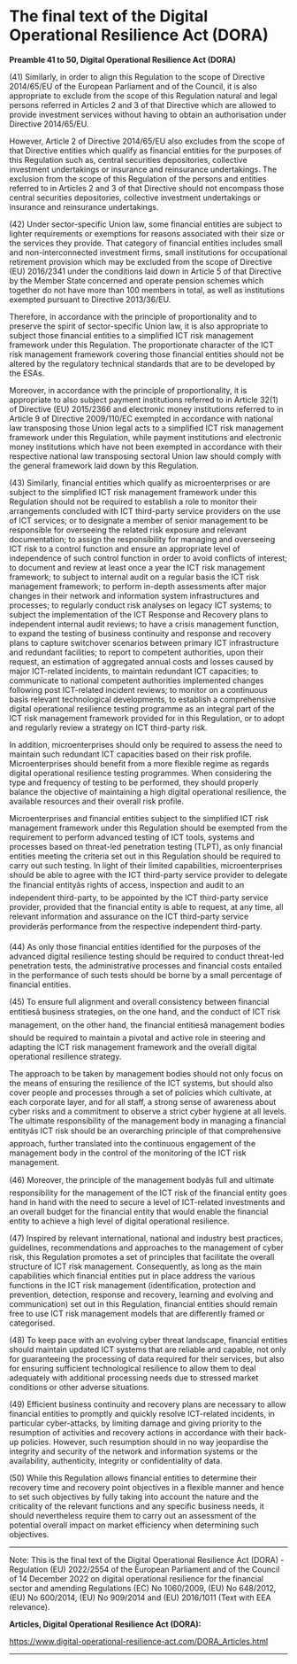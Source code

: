 



# The final text of the Digital Operational Resilience Act (DORA)


  

**Preamble 41 to 50, Digital Operational Resilience Act (DORA)**


  

(41) Similarly, in order to align this Regulation to the scope of Directive 2014/65/EU of the European Parliament and of the Council, it is also appropriate to exclude from the scope of this Regulation natural and legal persons referred in Articles 2 and 3 of that Directive which are allowed to provide investment services without having to obtain an authorisation under Directive 2014/65/EU. 


 However, Article 2 of Directive 2014/65/EU also excludes from the scope of that Directive entities which qualify as financial entities for the purposes of this Regulation such as, central securities depositories, collective investment undertakings or insurance and reinsurance undertakings. The exclusion from the scope of this Regulation of the persons and entities referred to in Articles 2 and 3 of that Directive should not encompass those central securities depositories, collective investment undertakings or insurance and reinsurance undertakings.


  

(42) Under sector-specific Union law, some financial entities are subject to lighter requirements or exemptions for reasons associated with their size or the services they provide. That category of financial entities includes small and non-interconnected investment firms, small institutions for occupational retirement provision which may be excluded from the scope of Directive (EU) 2016/2341 under the conditions laid down in Article 5 of that Directive by the Member State concerned and operate pension schemes which together do not have more than 100 members in total, as well as institutions exempted pursuant to Directive 2013/36/EU. 


 Therefore, in accordance with the principle of proportionality and to preserve the spirit of sector-specific Union law, it is also appropriate to subject those financial entities to a simplified ICT risk management framework under this Regulation. The proportionate character of the ICT risk management framework covering those financial entities should not be altered by the regulatory technical standards that are to be developed by the ESAs. 


 Moreover, in accordance with the principle of proportionality, it is appropriate to also subject payment institutions referred to in Article 32(1) of Directive (EU) 2015/2366 and electronic money institutions referred to in Article 9 of Directive 2009/110/EC exempted in accordance with national law transposing those Union legal acts to a simplified ICT risk management framework under this Regulation, while payment institutions and electronic money institutions which have not been exempted in accordance with their respective national law transposing sectoral Union law should comply with the general framework laid down by this Regulation.


  

(43) Similarly, financial entities which qualify as microenterprises or are subject to the simplified ICT risk management framework under this Regulation should not be required to establish a role to monitor their arrangements concluded with ICT third-party service providers on the use of ICT services; or to designate a member of senior management to be responsible for overseeing the related risk exposure and relevant documentation; to assign the responsibility for managing and overseeing ICT risk to a control function and ensure an appropriate level of independence of such control function in order to avoid conflicts of interest; to document and review at least once a year the ICT risk management framework; to subject to internal audit on a regular basis the ICT risk management framework; to perform in-depth assessments after major changes in their network and information system infrastructures and processes; to regularly conduct risk analyses on legacy ICT systems; to subject the implementation of the ICT Response and Recovery plans to independent internal audit reviews; to have a crisis management function, to expand the testing of business continuity and response and recovery plans to capture switchover scenarios between primary ICT infrastructure and redundant facilities; to report to competent authorities, upon their request, an estimation of aggregated annual costs and losses caused by major ICT-related incidents, to maintain redundant ICT capacities; to communicate to national competent authorities implemented changes following post ICT-related incident reviews; to monitor on a continuous basis relevant technological developments, to establish a comprehensive digital operational resilience testing programme as an integral part of the ICT risk management framework provided for in this Regulation, or to adopt and regularly review a strategy on ICT third-party risk.


 In addition, microenterprises should only be required to assess the need to maintain such redundant ICT capacities based on their risk profile. Microenterprises should benefit from a more flexible regime as regards digital operational resilience testing programmes. When considering the type and frequency of testing to be performed, they should properly balance the objective of maintaining a high digital operational resilience, the available resources and their overall risk profile. 


Microenterprises and financial entities subject to the simplified ICT risk management framework under this Regulation should be exempted from the requirement to perform advanced testing of ICT tools, systems and processes based on threat-led penetration testing (TLPT), as only financial entities meeting the criteria set out in this Regulation should be required to carry out such testing. In light of their limited capabilities, microenterprises should be able to agree with the ICT third-party service provider to delegate the financial entityâs rights of access, inspection and audit to an independent third-party, to be appointed by the ICT third-party service provider, provided that the financial entity is able to request, at any time, all relevant information and assurance on the ICT third-party service providerâs performance from the respective independent third-party.


  

(44) As only those financial entities identified for the purposes of the advanced digital resilience testing should be required to conduct threat-led penetration tests, the administrative processes and financial costs entailed in the performance of such tests should be borne by a small percentage of financial entities.


  

(45) To ensure full alignment and overall consistency between financial entitiesâ business strategies, on the one hand, and the conduct of ICT risk management, on the other hand, the financial entitiesâ management bodies should be required to maintain a pivotal and active role in steering and adapting the ICT risk management framework and the overall digital operational resilience strategy. 


 The approach to be taken by management bodies should not only focus on the means of ensuring the resilience of the ICT systems, but should also cover people and processes through a set of policies which cultivate, at each corporate layer, and for all staff, a strong sense of awareness about cyber risks and a commitment to observe a strict cyber hygiene at all levels. The ultimate responsibility of the management body in managing a financial entityâs ICT risk should be an overarching principle of that comprehensive approach, further translated into the continuous engagement of the management body in the control of the monitoring of the ICT risk management.


  

(46) Moreover, the principle of the management bodyâs full and ultimate responsibility for the management of the ICT risk of the financial entity goes hand in hand with the need to secure a level of ICT-related investments and an overall budget for the financial entity that would enable the financial entity to achieve a high level of digital operational resilience.


  

(47) Inspired by relevant international, national and industry best practices, guidelines, recommendations and approaches to the management of cyber risk, this Regulation promotes a set of principles that facilitate the overall structure of ICT risk management. Consequently, as long as the main capabilities which financial entities put in place address the various functions in the ICT risk management (identification, protection and prevention, detection, response and recovery, learning and evolving and communication) set out in this Regulation, financial entities should remain free to use ICT risk management models that are differently framed or categorised.


  

(48) To keep pace with an evolving cyber threat landscape, financial entities should maintain updated ICT systems that are reliable and capable, not only for guaranteeing the processing of data required for their services, but also for ensuring sufficient technological resilience to allow them to deal adequately with additional processing needs due to stressed market conditions or other adverse situations.


  

(49) Efficient business continuity and recovery plans are necessary to allow financial entities to promptly and quickly resolve ICT-related incidents, in particular cyber-attacks, by limiting damage and giving priority to the resumption of activities and recovery actions in accordance with their back-up policies. However, such resumption should in no way jeopardise the integrity and security of the network and information systems or the availability, authenticity, integrity or confidentiality of data.


  

(50) While this Regulation allows financial entities to determine their recovery time and recovery point objectives in a flexible manner and hence to set such objectives by fully taking into account the nature and the criticality of the relevant functions and any specific business needs, it should nevertheless require them to carry out an assessment of the potential overall impact on market efficiency when determining such objectives.


  



---


 Note: This is the final text of the Digital Operational Resilience Act (DORA) - Regulation (EU) 2022/2554 of the European Parliament and of the Council of 14 December 2022 on digital operational resilience for the financial sector and amending Regulations (EC) No 1060/2009, (EU) No 648/2012, (EU) No 600/2014, (EU) No 909/2014 and (EU) 2016/1011 (Text with EEA relevance).


  

 **Articles, Digital Operational Resilience Act (DORA):** 


<https://www.digital-operational-resilience-act.com/DORA_Articles.html>




---





